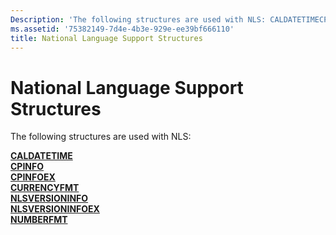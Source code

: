 ```yaml
---
Description: 'The following structures are used with NLS: CALDATETIMECPINFOCPINFOEXCURRENCYFMTNLSVERSIONINFONLSVERSIONINFOEXNUMBERFMT'
ms.assetid: '75382149-7d4e-4b3e-929e-ee39bf666110'
title: National Language Support Structures
---
```


# National Language Support Structures

The following structures are used with NLS:

<dl>

[**CALDATETIME**](caldatetime.md)  
[**CPINFO**](cpinfo.md)  
[**CPINFOEX**](cpinfoex.md)  
[**CURRENCYFMT**](currencyfmt.md)  
[**NLSVERSIONINFO**](nlsversioninfo.md)  
[**NLSVERSIONINFOEX**](nlsversioninfoex.md)  
[**NUMBERFMT**](numberfmt.md)  
</dl>

 

 



